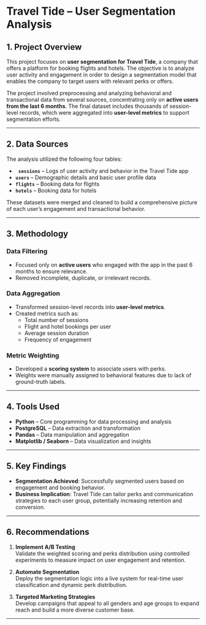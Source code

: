 # Travel Tide – User Segmentation Analysis

## 1. Project Overview

This project focuses on **user segmentation for Travel Tide**, a company that offers a platform for booking flights and hotels. The objective is to analyze user activity and engagement in order to design a segmentation model that enables the company to target users with relevant perks or offers.

The project involved preprocessing and analyzing behavioral and transactional data from several sources, concentrating only on **active users from the last 6 months**. The final dataset includes thousands of session-level records, which were aggregated into **user-level metrics** to support segmentation efforts.

---

## 2. Data Sources

The analysis utilized the following four tables:

- **` sessions`** – Logs of user activity and behavior in the Travel Tide app
- **`users`** – Demographic details and basic user profile data
- **`flights`** – Booking data for flights
- **`hotels`** – Booking data for hotels

These datasets were merged and cleaned to build a comprehensive picture of each user’s engagement and transactional behavior.

---

## 3. Methodology

### Data Filtering
- Focused only on **active users** who engaged with the app in the past 6 months to ensure relevance.
- Removed incomplete, duplicate, or irrelevant records.

### Data Aggregation
- Transformed session-level records into **user-level metrics**.
- Created metrics such as:
  - Total number of sessions
  - Flight and hotel bookings per user
  - Average session duration
  - Frequency of engagement


### Metric Weighting
- Developed a **scoring system** to associate users with perks.
- Weights were manually assigned to behavioral features due to lack of ground-truth labels.

---

## 4. Tools Used

- **Python** – Core programming for data processing and analysis
- **PostgreSQL** – Data extraction and transformation
- **Pandas** – Data manipulation and aggregation
- **Matplotlib / Seaborn** – Data visualization and insights

---

## 5. Key Findings

-  **Segmentation Achieved**: Successfully segmented users based on engagement and booking behavior.
-  **Business Implication**: Travel Tide can tailor perks and communication strategies to each user group, potentially increasing retention and conversion.

---

## 6. Recommendations

1. **Implement A/B Testing**  
   Validate the weighted scoring and perks distribution using controlled experiments to measure impact on user engagement and retention.

3. **Automate Segmentation**  
   Deploy the segmentation logic into a live system for real-time user classification and dynamic perk distribution.

4. **Targeted Marketing Strategies**  
 Develop campaigns that appeal to all genders and age groups to expand reach and build a more diverse customer base.

---
